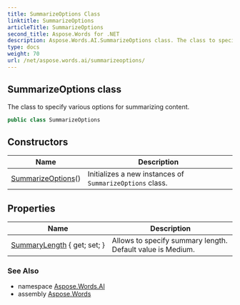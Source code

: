 ```yaml
---
title: SummarizeOptions Class
linktitle: SummarizeOptions
articleTitle: SummarizeOptions
second_title: Aspose.Words for .NET
description: Aspose.Words.AI.SummarizeOptions class. The class to specify various options for summarizing content in C#.
type: docs
weight: 70
url: /net/aspose.words.ai/summarizeoptions/
---
```

## SummarizeOptions class

The class to specify various options for summarizing content.

```csharp
public class SummarizeOptions
```

## Constructors

| Name | Description |
| --- | --- |
| [SummarizeOptions](summarizeoptions/)() | Initializes a new instances of `SummarizeOptions` class. |

## Properties

| Name | Description |
| --- | --- |
| [SummaryLength](../../aspose.words.ai/summarizeoptions/summarylength/) { get; set; } | Allows to specify summary length. Default value is Medium. |

### See Also

* namespace [Aspose.Words.AI](../../aspose.words.ai/)
* assembly [Aspose.Words](../../)
